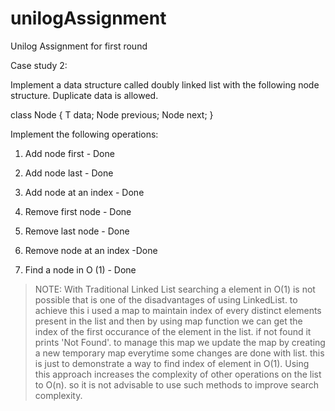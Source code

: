 # unilogAssignment
Unilog Assignment for first round

Case study 2:

Implement a data structure called doubly linked list with the following node structure. Duplicate data is allowed.

class Node<T> { 
               T data;
               Node<T> previous;
               Node<T> next;
              }

Implement the following operations:

1. Add node first 		 	- Done
  
2. Add node last			- Done

3. Add node at an index		- Done
	
4. Remove first node 		- Done

5. Remove last node			- Done

6. Remove node at an index	-Done

7. Find a node in O (1)		- Done

> NOTE: With Traditional Linked List searching a element in O(1) is not possible that is one of the disadvantages of using LinkedList. to achieve this i used a map to maintain index of every distinct elements present in the list and then by using map function we can get the index of the first occurance of the element in the list.
if not found it prints 'Not Found'. to manage this map we update the map by creating a new temporary map everytime some changes are done with list. this is just to demonstrate a way to find index of element in O(1). Using this approach increases the complexity of other operations on the list to O(n). so it is not advisable to use such methods to improve search complexity.